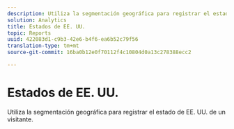 ```yaml
---
description: Utiliza la segmentación geográfica para registrar el estado de EE. UU. de un visitante.
solution: Analytics
title: Estados de EE. UU.
topic: Reports
uuid: 422083d1-c9b3-42e6-b4f6-ea6b52c79f56
translation-type: tm+mt
source-git-commit: 16ba0b12e0f70112f4c10804d0a13c278388ecc2

---
```



# Estados de EE. UU.

Utiliza la segmentación geográfica para registrar el estado de EE. UU. de un visitante.

